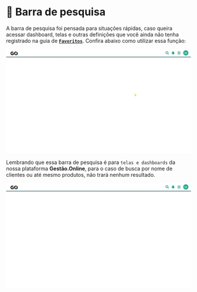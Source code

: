 # 🔎 Barra de pesquisa

A barra de pesquisa foi pensada para situações rápidas, caso queira acessar dashboard, telas e outras definições que você ainda não tenha registrado na guia de **[`Favoritos`](/erp-v2/primeiro_acesso/favoritos.md)**. Confira abaixo como utilizar essa função:

![](/erp-v2/assets/barra_pesquisa.gif)

Lembrando que essa barra de pesquisa é para `telas e dashboards` da nossa plataforma **Gestão.Online**, para o caso de busca por nome de clientes ou até mesmo produtos, não trará nenhum resultado.

![](/erp-v2/assets/barra_pesquisa_erro.gif)